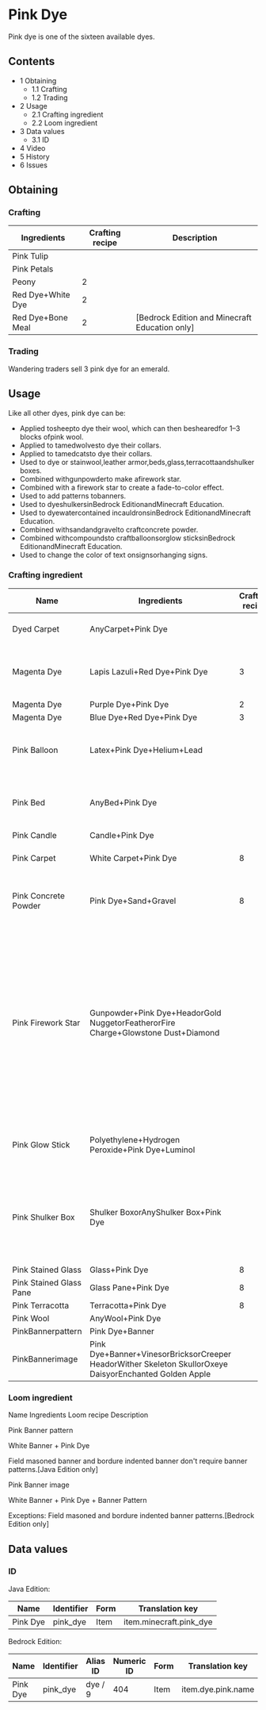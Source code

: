 # Pink Dye
Pink dye is one of the sixteen available dyes.

## Contents
- 1 Obtaining
	- 1.1 Crafting
	- 1.2 Trading
- 2 Usage
	- 2.1 Crafting ingredient
	- 2.2 Loom ingredient
- 3 Data values
	- 3.1 ID
- 4 Video
- 5 History
- 6 Issues

## Obtaining
### Crafting
| Ingredients       | Crafting recipe | Description                                      |
|-------------------|-----------------|--------------------------------------------------|
| Pink Tulip        |                 |                                                  |
| Pink Petals       |                 |                                                  |
| Peony             | 2               |                                                  |
| Red Dye+White Dye | 2               |                                                  |
| Red Dye+Bone Meal | 2               | ‌[Bedrock Edition and Minecraft Education  only] |

### Trading
Wandering traders sell 3 pink dye for an emerald.

## Usage
Like all other dyes, pink dye can be:

- Applied tosheepto dye their wool, which can then beshearedfor 1–3 blocks ofpink wool.
- Applied to tamedwolvesto dye their collars.
- Applied to tamedcatsto dye their collars.
- Used to dye or stainwool,leather armor,beds,glass,terracottaandshulker boxes.
- Combined withgunpowderto make afirework star.
- Combined with a firework star to create a fade-to-color effect.
- Used to add patterns tobanners.
- Used to dyeshulkersinBedrock EditionandMinecraft Education.
- Used to dyewatercontained incauldronsinBedrock EditionandMinecraft Education.
- Combined withsandandgravelto craftconcrete powder.
- Combined withcompoundsto craftballoonsorglow sticksinBedrock EditionandMinecraft Education.
- Used to change the color of text onsignsorhanging signs.

### Crafting ingredient
| Name                    | Ingredients                                                                                             | Crafting recipe | Description                                                                                                                                                                       |
|-------------------------|---------------------------------------------------------------------------------------------------------|-----------------|-----------------------------------------------------------------------------------------------------------------------------------------------------------------------------------|
| Dyed Carpet             | AnyCarpet+Pink Dye                                                                                      |                 | ‌[Java Edition  only]                                                                                                                                                             |
| Magenta Dye             | Lapis Lazuli+Red Dye+Pink Dye                                                                           | 3               | ‌[Bedrock Edition and Minecraft Education  only]                                                                                                                                  |
| Magenta Dye             | Purple Dye+Pink Dye                                                                                     | 2               |                                                                                                                                                                                   |
| Magenta Dye             | Blue Dye+Red Dye+Pink Dye                                                                               | 3               |                                                                                                                                                                                   |
| Pink Balloon            | Latex+Pink Dye+Helium+Lead                                                                              |                 | ‌[Bedrock Edition and Minecraft Education  only]                                                                                                                                  |
| Pink Bed                | AnyBed+Pink Dye                                                                                         |                 | A bed of any color can be re-dyed using dyes.                                                                                                                                     |
| Pink Candle             | Candle+Pink Dye                                                                                         |                 |                                                                                                                                                                                   |
| Pink Carpet             | White Carpet+Pink Dye                                                                                   | 8               | ‌[Bedrock Edition  only]                                                                                                                                                          |
| Pink Concrete Powder    | Pink Dye+Sand+Gravel                                                                                    | 8               | Red sand cannot be used in place of sand.[1][2]                                                                                                                                   |
| Pink Firework Star      | Gunpowder+Pink Dye+HeadorGold NuggetorFeatherorFire Charge+Glowstone Dust+Diamond                       |                 | Up to eight dyes can be added.One head, gold nugget, feather, or fire charge can be added.Both the diamond and the glowstone dust can be added with any of the other ingredients. |
| Pink Glow Stick         | Polyethylene+Hydrogen Peroxide+Pink Dye+Luminol                                                         |                 | ‌[Bedrock Edition and Minecraft Education  only]                                                                                                                                  |
| Pink Shulker Box        | Shulker BoxorAnyShulker Box+Pink Dye                                                                    |                 | The shulker box retains its contents. If it is renamed on ananvil, it also retains its name.                                                                                      |
| Pink Stained Glass      | Glass+Pink Dye                                                                                          | 8               |                                                                                                                                                                                   |
| Pink Stained Glass Pane | Glass Pane+Pink Dye                                                                                     | 8               |                                                                                                                                                                                   |
| Pink Terracotta         | Terracotta+Pink Dye                                                                                     | 8               |                                                                                                                                                                                   |
| Pink Wool               | AnyWool+Pink Dye                                                                                        |                 |                                                                                                                                                                                   |
| PinkBannerpattern       | Pink Dye+Banner                                                                                         |                 |                                                                                                                                                                                   |
| PinkBannerimage         | Pink Dye+Banner+VinesorBricksorCreeper HeadorWither Skeleton SkullorOxeye DaisyorEnchanted Golden Apple |                 |                                                                                                                                                                                   |

### Loom ingredient



Name
Ingredients
Loom recipe
Description


Pink Banner pattern

White Banner + Pink Dye



Field masoned banner and bordure indented banner don't require banner patterns.‌[Java Edition  only]


Pink Banner image

White Banner + Pink Dye + Banner Pattern



Exceptions:
Field masoned and bordure indented banner patterns.‌[Bedrock Edition  only]


## Data values
### ID
Java Edition:

| Name     | Identifier | Form | Translation key         |
|----------|------------|------|-------------------------|
| Pink Dye | pink_dye   | Item | item.minecraft.pink_dye |

Bedrock Edition:

| Name     | Identifier | Alias ID | Numeric ID | Form | Translation key    |
|----------|------------|----------|------------|------|--------------------|
| Pink Dye | pink_dye   | dye / 9  | 404        | Item | item.dye.pink.name |

